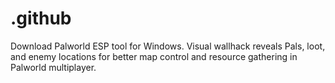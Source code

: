 # .github
Download Palworld ESP tool for Windows. Visual wallhack reveals Pals, loot, and enemy locations for better map control and resource gathering in Palworld multiplayer.
